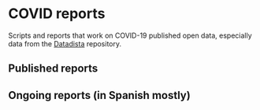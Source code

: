 # COVID reports

Scripts and reports that work on COVID-19 published open data, especially data from the [Datadista](https://github.com/datadista/datasets) repository.

## Published reports


## Ongoing reports (in Spanish mostly)
